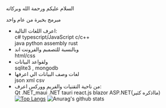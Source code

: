 السلام عليكم ورحمة الله وبركاته

مبرمج بخبرة من عام واحد 
* اعرف اللغات التالية:<br>
c# typescript/JavaScript c/c++ <br/>
java python assembly rust
* وبالنسبة للتصمبم والفرونت اند <br>
html/css 
* ولقواعد البيانات <br>
sqlite3 , mongodb
* لغات وصف البيانات الي اعرفها <br>
json xml csv
* من ناحية التقنيات والفريم ووركس اعرف: <br>
Qt .NET_maui .NET tauri react.js
blazor ASP.NET(مااذكره كثير)
[![Top Langs](https://github-readme-stats.vercel.app/api/top-langs/?username=ango7581&layout=compact&theme=dark&hide=c%23,html,cmake,css&langs_count=15)](https://github.com/anuraghazra/github-readme-stats) ![Anurag's github stats](https://github-readme-stats.vercel.app/api?username=ango7581&count_private=true&theme=dark&show_icons=true&include_all_commits=true&show_owner=true)
